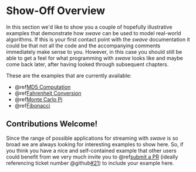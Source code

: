 Show-Off Overview
=================

In this section we'd like to show you a couple of hopefully illustrative examples that demonstrate how *swave* can be
used to model real-world algorithms. If this is your first contact point with the *swave* documentation it could be
that not all the code and the accompanying comments immediately make sense to you. However, in this case you should
still be able to get a feel for what programming with *swave* looks like and maybe come back later, after having
looked through subsequent chapters. 

These are the examples that are currently available:

* @ref[MD5 Computation](md5.md)
* @ref[Fahrenheit Conversion](fahrenheit.md)
* @ref[Monte Carlo Pi](monte-carlo-pi.md)
* @ref[Fibonacci](fibonacci.md)


Contributions Welcome!
----------------------

Since the range of possible applications for streaming with *swave* is so broad we are always looking for interesting
examples to show here. So, if you think you have a nice and self-contained example that other users could benefit from
we very much invite you to @ref[submit a PR][] (ideally referencing ticket number @github[#21](#21)) to include your
example here.

  
  [submit a PR]: ../../project/contributing.md